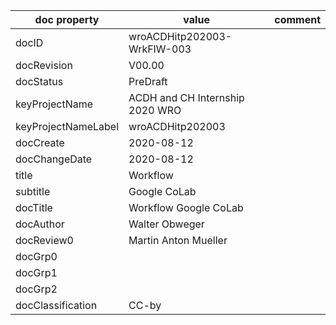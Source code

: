 
|doc property       |value  |comment|
|---                |---    |---    |
|docID              |wroACDHitp202003-WrkFlW-003    |
|docRevision        |V00.00     |   |
|docStatus          |PreDraft   |   |
|keyProjectName     |ACDH and CH Internship 2020 WRO |
|keyProjectNameLabel|wroACDHitp202003|
|docCreate          |2020-08-12   |   |
|docChangeDate      |2020-08-12   |   |
|title              |Workflow  |
|subtitle           |Google CoLab  |
|docTitle           |Workflow Google CoLab  |
|docAuthor          |Walter Obweger |   |
|docReview0         |Martin Anton Mueller|
|docGrp0            |   |   |
|docGrp1            |   |   |
|docGrp2            |   |   |
|docClassification  |CC-by  |   |
